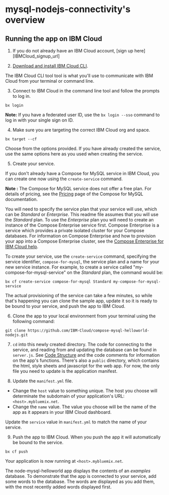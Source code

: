 # mysql-nodejs-connectivity's overview



## Running the app on IBM Cloud

1. If you do not already have an IBM Cloud account, [sign up here][IBMCloud_signup_url]

2. [Download and install IBM Cloud CLI](https://console.bluemix.net/docs/cli/reference/bluemix_cli/download_cli.html).

  The IBM Cloud CLI tool tool is what you'll use to communicate with IBM Cloud from your terminal or command line.

3. Connect to IBM Cloud in the command line tool and follow the prompts to log in.

  ```
  bx login
  ```

  **Note:** If you have a federated user ID, use the `bx login --sso` command to log in with your single sign on ID.

4. Make sure you are targeting the correct IBM Cloud org and space.

  ```
  bx target --cf
  ```

  Choose from the options provided. If you have already created the service, use the same options here as you used when creating the service.

5. Create your service.

  If you don't already have a Compose for MySQL service in IBM Cloud, you can create one now using the `create-service` command.

  **Note :** The Compose for MySQL service does not offer a free plan. For details of pricing, see the [Pricing](https://console.bluemix.net/docs/services/ComposeForMySQL/pricing.html) page of the Compose for MySQL documentation.

  You will need to specify the service plan that your service will use, which can be _Standard_ or _Enterprise_. This readme file assumes that you will use the _Standard_ plan. To use the _Enterprise_ plan you will need to create an instance of the Compose Enterprise service first. Compose Enterprise is a service which provides a private isolated cluster for your Compose databases. For information on Compose Enterprise and how to provision your app into a Compose Enterprise cluster, see the [Compose Enterprise for IBM Cloud help](https://console.bluemix.net/docs/services/ComposeEnterprise/index.html).

  To create your service, use the `create-service` command, specifying the service identifier, `compose-for-mysql`, the service plan and a name for your new service instance. For example, to create a service called "my-compose-for-mysql-service" on the _Standard_ plan, the command would be:

  ```
  bx cf create-service compose-for-mysql Standard my-compose-for-mysql-service
  ```

  The actual provisioning of the service can take a few minutes, so while that's happening you can clone the sample app, update it so it is ready to be bound to your service, and push the app to IBM Cloud.

6. Clone the app to your local environment from your terminal using the following command:

  ```
  git clone https://github.com/IBM-Cloud/compose-mysql-helloworld-nodejs.git
  ```

7. `cd` into this newly created directory. The code for connecting to the service, and reading from and updating the database can be found in `server.js`. See [Code Structure](#code-structure) and the code comments for information on the app's functions. There's also a `public` directory, which contains the html, style sheets and javascript for the web app. For now, the only file you need to update is the application manifest.

8. Update the `manifest.yml` file.

  - Change the `host` value to something unique. The host you choose will determinate the subdomain of your application's URL:  `<host>.mybluemix.net`.
  - Change the `name` value. The value you choose will be the name of the app as it appears in your IBM Cloud dashboard.

  Update the `service` value in `manifest.yml` to match the name of your service.

9. Push the app to IBM Cloud. When you push the app it will automatically be bound to the service.

  ```
  bx cf push
  ```

Your application is now running at `<host>.mybluemix.net`.

The node-mysql-helloworld app displays the contents of an _examples_ database. To demonstrate that the app is connected to your service, add some words to the database. The words are displayed as you add them, with the most recently added words displayed first.


